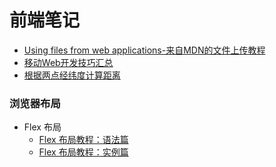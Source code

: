 前端笔记
======

* [Using files from web applications-来自MDN的文件上传教程](https://developer.mozilla.org/en-US/docs/Using_files_from_web_applications)
* [移动Web开发技巧汇总](移动Web开发技巧汇总.md)
* [根据两点经纬度计算距离](获取地理位置并计算经纬度间的距离.md)

### 浏览器布局

* Flex 布局
    * [Flex 布局教程：语法篇](http://www.ruanyifeng.com/blog/2015/07/flex-grammar.html)
    * [Flex 布局教程：实例篇](http://www.ruanyifeng.com/blog/2015/07/flex-examples.html)